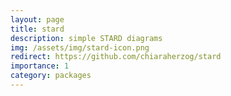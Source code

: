 ```yaml
---
layout: page
title: stard
description: simple STARD diagrams
img: /assets/img/stard-icon.png
redirect: https://github.com/chiaraherzog/stard
importance: 1
category: packages
---
```

